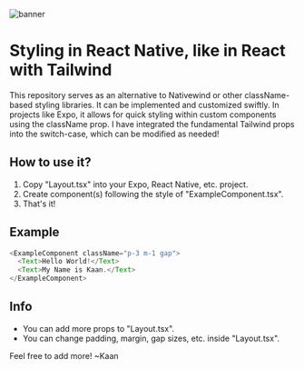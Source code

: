 ![banner](https://github.com/GitHubKaan/className-Styling-React-Native/blob/master/readme_banner.png)

# Styling in React Native, like in React with Tailwind

This repository serves as an alternative to Nativewind or other className-based styling libraries. It can be implemented and customized swiftly. In projects like Expo, it allows for quick styling within custom components using the className prop. I have integrated the fundamental Tailwind props into the switch-case, which can be modified as needed!

## How to use it?
1. Copy "Layout.tsx" into your Expo, React Native, etc. project.
2. Create component(s) following the style of "ExampleComponent.tsx".
3. That's it!

## Example
```typescript
<ExampleComponent className="p-3 m-1 gap">
  <Text>Hello World!</Text>
  <Text>My Name is Kaan.</Text>
</ExampleComponent>
```

## Info
- You can add more props to "Layout.tsx".
- You can change padding, margin, gap sizes, etc. inside "Layout.tsx".

Feel free to add more!
~Kaan
